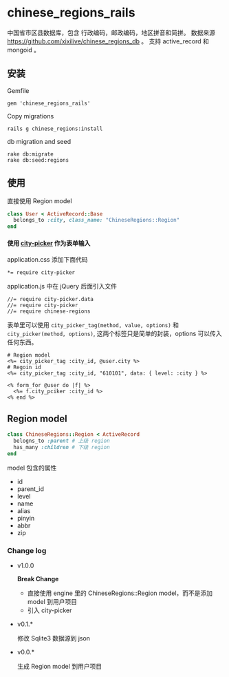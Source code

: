 # chinese_regions_rails

中国省市区县数据库，包含 行政编码，邮政编码，地区拼音和简拼。
数据来源 https://github.com/xixilive/chinese_regions_db 。
支持 active_record 和 mongoid 。

## 安装

Gemfile

```
gem 'chinese_regions_rails'
```

Copy migrations

```
rails g chinese_regions:install
```

db migration and seed

```
rake db:migrate
rake db:seed:regions
```

## 使用

直接使用 Region model

```ruby
class User < ActiveRecord::Base
  belongs_to :city, class_name: "ChineseRegions::Region"
end
```

#### 使用 [city-picker](https://github.com/tshi0912/city-picker) 作为表单输入

application.css 添加下面代码
```
*= require city-picker
```

application.js 中在 jQuery 后面引入文件
```
//= require city-picker.data
//= require city-picker
//= require chinese-regions
```

表单里可以使用 `city_picker_tag(method, value, options)` 和 `city_picker(method, options)`, 这两个标签只是简单的封装，options 可以传入任何东西。
```erb
# Region model
<%= city_picker_tag :city_id, @user.city %>
# Regoin id
<%= city_picker_tag :city_id, "610101", data: { level: :city } %>

<% form_for @user do |f| %>
  <%= f.city_pciker :city_id %>
<% end %>
```

## Region model

```ruby
class ChineseRegions::Region < ActiveRecord
  belogns_to :parent # 上级 region
  has_many :children # 下级 region
end
```

model 包含的属性
* id
* parent_id
* level
* name
* alias
* pinyin
* abbr
* zip

### Change log

* v1.0.0

    **Break Change**

    * 直接使用 engine 里的 ChineseRegions::Region model，而不是添加 model 到用户项目
    * 引入 city-picker

* v0.1.*

    修改 Sqlite3 数据源到 json

* v0.0.*

    生成 Region model 到用户项目

